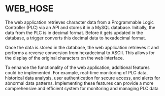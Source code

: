 # WEB_HOSE #

The web application retrieves character data from a Programmable Logic Controller (PLC) via an API and stores it in a MySQL database. Initially, the data from the PLC is in decimal format. Before it gets updated in the database, a trigger converts this decimal data to hexadecimal format.

Once the data is stored in the database, the web application retrieves it and performs a reverse conversion from hexadecimal to ASCII. This allows for the display of the original characters on the web interface.

To enhance the functionality of the web application, additional features could be implemented. For example, real-time monitoring of PLC data, historical data analysis, user authentication for secure access, and alerts for abnormal data patterns. Implementing these features can provide a more comprehensive and efficient system for monitoring and managing PLC data
